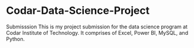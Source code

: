 # Codar-Data-Science-Project
Submisssion
This is my project submission for the data science program at Codar Institute of Technology. It comprises of Excel, Power BI, MySQL, and Python.
